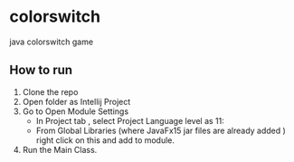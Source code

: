 # colorswitch
java colorswitch game

## How to run
  1. Clone the repo
  1. Open folder as Intellij Project
  1. Go to Open Module Settings
      * In Project tab , select Project Language level as 11:
      * From Global Libraries (where JavaFx15 jar files are already added ) right click on this and add to module.
  1. Run the Main Class.
